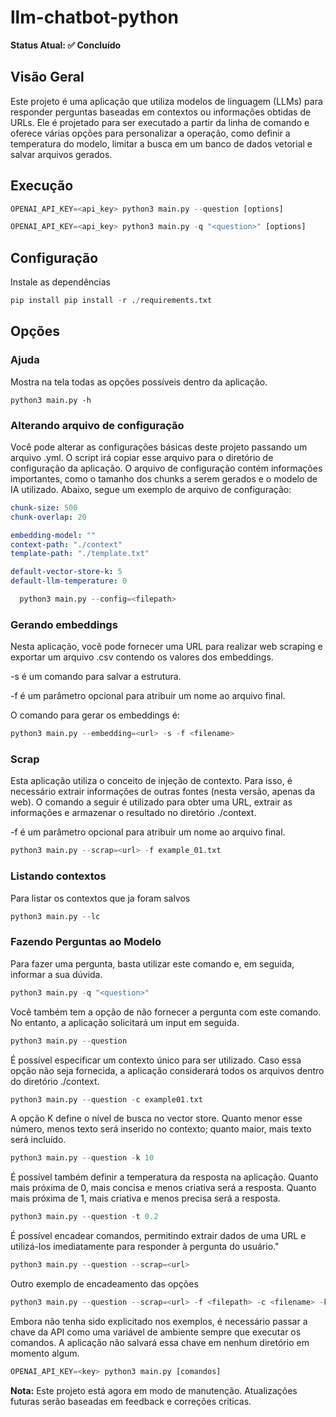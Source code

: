 # llm-chatbot-python

**Status Atual: ✅ Concluído**



## Visão Geral

Este projeto é uma aplicação que utiliza modelos de linguagem (LLMs) para responder perguntas baseadas em contextos ou informações obtidas de URLs. Ele é projetado para ser executado a partir da linha de comando e oferece várias opções para personalizar a operação, como definir a temperatura do modelo, limitar a busca em um banco de dados vetorial e salvar arquivos gerados.

## Execução

```python
OPENAI_API_KEY=<api_key> python3 main.py --question [options]
```

```python
OPENAI_API_KEY=<api_key> python3 main.py -q "<question>" [options] 
```


## Configuração 
Instale as dependências 
```python
pip install pip install -r ./requirements.txt
```

## Opções
### Ajuda
Mostra na tela todas as opções possíveis dentro da aplicação.
```
python3 main.py -h
```
### Alterando arquivo de configuração
Você pode alterar as configurações básicas deste projeto passando um arquivo <file>.yml. O script irá copiar esse arquivo para o diretório de configuração da aplicação. O arquivo de configuração contém informações importantes, como o tamanho dos chunks a serem gerados e o modelo de IA utilizado. Abaixo, segue um exemplo de arquivo de configuração:
```yaml
chunk-size: 500
chunk-overlap: 20

embedding-model: ""
context-path: "./context"
template-path: "./template.txt"

default-vector-store-k: 5
default-llm-temperature: 0
```
```python
  python3 main.py --config=<filepath>
```

### Gerando embeddings
Nesta aplicação, você pode fornecer uma URL para realizar web scraping e exportar um arquivo .csv contendo os valores dos embeddings.

-s é um comando para salvar a estrutura.

-f é um parâmetro opcional para atribuir um nome ao arquivo final.

O comando para gerar os embeddings é:
```python
python3 main.py --embedding=<url> -s -f <filename>
```

### Scrap
Esta aplicação utiliza o conceito de injeção de contexto. Para isso, é necessário extrair informações de outras fontes (nesta versão, apenas da web). O comando a seguir é utilizado para obter uma URL, extrair as informações e armazenar o resultado no diretório ./context.

-f é um parâmetro opcional para atribuir um nome ao arquivo final.
```python
python3 main.py --scrap=<url> -f example_01.txt
```

### Listando contextos
Para listar os contextos que ja foram salvos 
```python
python3 main.py --lc
```
### Fazendo Perguntas ao Modelo 
Para fazer uma pergunta, basta utilizar este comando e, em seguida, informar a sua dúvida.
```python
python3 main.py -q "<question>"
```
Você também tem a opção de não fornecer a pergunta com este comando. No entanto, a aplicação solicitará um input em seguida.
```python
python3 main.py --question
```
É possível especificar um contexto único para ser utilizado. Caso essa opção não seja fornecida, a aplicação considerará todos os arquivos dentro do diretório ./context.
```python
python3 main.py --question -c example01.txt
```
A opção K define o nível de busca no vector store. Quanto menor esse número, menos texto será inserido no contexto; quanto maior, mais texto será incluído.
```python
python3 main.py --question -k 10
```
É possível também definir a temperatura da resposta na aplicação. Quanto mais próxima de 0, mais concisa e menos criativa será a resposta. Quanto mais próxima de 1, mais criativa e menos precisa será a resposta.
```python
python3 main.py --question -t 0.2
```

É possível encadear comandos, permitindo extrair dados de uma URL e utilizá-los imediatamente para responder à pergunta do usuário."
```python
python3 main.py --question --scrap=<url>
```
Outro exemplo de encadeamento das opções
```python
python3 main.py --question --scrap=<url> -f <filepath> -c <filename> -k 10 -t 0.9 --config=<filepath>
```

Embora não tenha sido explicitado nos exemplos, é necessário passar a chave da API como uma variável de ambiente sempre que executar os comandos. A aplicação não salvará essa chave em nenhum diretório em momento algum.
```python
OPENAI_API_KEY=<key> python3 main.py [comandos]
```

**Nota:** Este projeto está agora em modo de manutenção. Atualizações futuras serão baseadas em feedback e correções críticas.



